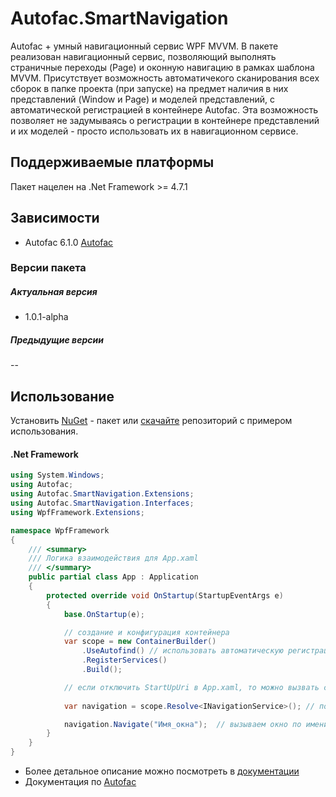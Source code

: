 # Autofac.SmartNavigation
Autofac + умный навигационный сервис WPF MVVM. В пакете реализован навигационный сервис, позволяющий выполнять страничные переходы (Page) и оконную навигацию в рамках шаблона MVVM. 
Присутствует возможность автоматичекого сканирования всех сборок в папке проекта (при запуске) на предмет наличия в них представлений (Window и Page) и моделей представлений, с автоматической регистрацией в контейнере Autofac. Эта возможность позволяет не задумываясь о регистрации в контейнере представлений и их моделей - просто использовать их в навигационном сервисе.

## Поддерживаемые платформы

Пакет нацелен на .Net Framework >= 4.7.1

## Зависимости
* Autofac 6.1.0 [Autofac][]

### Версии пакета
##### Актуальная версия
* 1.0.1-alpha
##### Предыдущие версии
--

## Использование
Установить [NuGet][] - пакет или [скачайте][] репозиторий с примером использования.

#### .Net Framework
```c#
using System.Windows;
using Autofac;
using Autofac.SmartNavigation.Extensions;
using Autofac.SmartNavigation.Interfaces;
using WpfFramework.Extensions;

namespace WpfFramework
{
    /// <summary>
    /// Логика взаимодействия для App.xaml
    /// </summary>
    public partial class App : Application
    {
        protected override void OnStartup(StartupEventArgs e)
        {
            base.OnStartup(e);

            // создание и конфигурация контейнера
            var scope = new ContainerBuilder()
                .UseAutofind() // использовать автоматическую регистрацию представлений и моделей представлений
                .RegisterServices() 
                .Build();

            // если отключить StartUpUri в App.xaml, то можно вызвать стартовое окно следующим образом:
            
            var navigation = scope.Resolve<INavigationService>(); // получаем сервис навигации

            navigation.Navigate("Имя_окна");  // вызываем окно по имени.
        }
    }
}
```
* Более детальное описание можно посмотреть в [документации][]
* Документация по [Autofac](https://autofaccn.readthedocs.io/en/latest/) 

[Autofac]: https://www.nuget.org/packages/Autofac/6.1.0?_src=template
[NuGet]: https://www.nuget.org/packages/Autofac.SmartNavigation/1.0.0-alpha
[документации]: https://
[скачайте]: https://github.com/MrAliev/Autofac.SmartNavigation/tree/master
